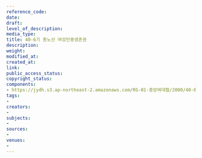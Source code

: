 ```yaml
---
reference_code: 
date: 
draft: 
level_of_description: 
media_type: 
title: 40-6기 총노선 여성민중생존권
description: 
weight: 
modified_at: 
created_at: 
link: 
public_access_status: 
copyright_status: 
components:
- https://jydh.s3.ap-northeast-2.amazonaws.com/RG-01-중앙여대협/2000/40-6기+총노선+여성민중생존권.pdf
tags:
- 
creators:
- 
subjects:
- 
sources:
- 
venues:
- 
---
```

